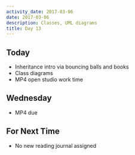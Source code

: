 ```yaml
---
activity_date: 2017-03-06
date: 2017-03-06
description: Classes, UML diagrams
title: Day 13
---
```


## Today

* Inheritance intro via bouncing balls and books
* Class diagrams
* MP4 open studio work time

## Wednesday

* MP4 due

## For Next Time

* No new reading journal assigned
